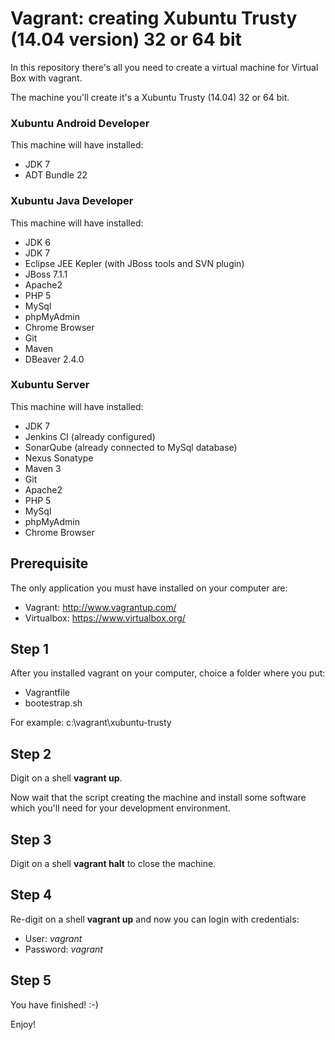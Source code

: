 Vagrant: creating Xubuntu Trusty (14.04 version) 32 or 64 bit
=======

In this repository there's all you need to create a virtual machine for Virtual Box with vagrant.

The machine you'll create it's a Xubuntu Trusty (14.04) 32 or 64 bit.

### Xubuntu Android Developer

This machine will have installed:
* JDK 7
* ADT Bundle 22

### Xubuntu Java Developer

This machine will have installed:
* JDK 6
* JDK 7
* Eclipse JEE Kepler (with JBoss tools and SVN plugin)
* JBoss 7.1.1
* Apache2
* PHP 5
* MySql
* phpMyAdmin
* Chrome Browser
* Git
* Maven
* DBeaver 2.4.0

### Xubuntu Server

This machine will have installed:
* JDK 7
* Jenkins CI (already configured)
* SonarQube (already connected to MySql database)
* Nexus Sonatype
* Maven 3
* Git
* Apache2
* PHP 5
* MySql
* phpMyAdmin
* Chrome Browser

## Prerequisite
The only application you must have installed on your computer are:
* Vagrant: http://www.vagrantup.com/
* Virtualbox: https://www.virtualbox.org/

## Step 1

After you installed vagrant on your computer, choice a folder where you put:
* Vagrantfile
* bootestrap.sh

For example: c:\vagrant\xubuntu-trusty

## Step 2

Digit on a shell **vagrant up**.

Now wait that the script creating the machine and install some software which you'll need for your development environment.

## Step 3

Digit on a shell **vagrant halt** to close the machine.

## Step 4

Re-digit on a shell **vagrant up** and now you can login with credentials:
* User: *vagrant*
* Password: *vagrant*

## Step 5

You have finished! :-)

Enjoy!
